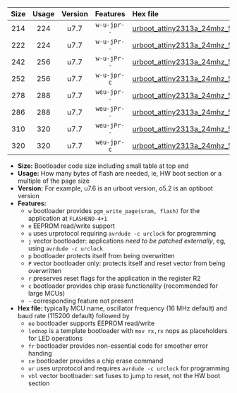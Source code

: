 |Size|Usage|Version|Features|Hex file|
|:-:|:-:|:-:|:-:|:--|
|214|224|u7.7|`w-u-jpr--`|[urboot_attiny2313a_24mhz_500000bps_lednop_ur_vbl.hex](https://raw.githubusercontent.com/stefanrueger/urboot.hex/main/mcus/attiny2313a/fcpu_24mhz/500000_bps/urboot_attiny2313a_24mhz_500000bps_lednop_ur_vbl.hex)|
|222|224|u7.7|`w-u-jPr--`|[urboot_attiny2313a_24mhz_500000bps_ur_vbl.hex](https://raw.githubusercontent.com/stefanrueger/urboot.hex/main/mcus/attiny2313a/fcpu_24mhz/500000_bps/urboot_attiny2313a_24mhz_500000bps_ur_vbl.hex)|
|242|256|u7.7|`w-u-jPr--`|[urboot_attiny2313a_24mhz_500000bps_lednop_fr_ur_vbl.hex](https://raw.githubusercontent.com/stefanrueger/urboot.hex/main/mcus/attiny2313a/fcpu_24mhz/500000_bps/urboot_attiny2313a_24mhz_500000bps_lednop_fr_ur_vbl.hex)|
|252|256|u7.7|`w-u-jpr-c`|[urboot_attiny2313a_24mhz_500000bps_lednop_fr_ce_ur_vbl.hex](https://raw.githubusercontent.com/stefanrueger/urboot.hex/main/mcus/attiny2313a/fcpu_24mhz/500000_bps/urboot_attiny2313a_24mhz_500000bps_lednop_fr_ce_ur_vbl.hex)|
|278|288|u7.7|`weu-jpr--`|[urboot_attiny2313a_24mhz_500000bps_ee_lednop_ur_vbl.hex](https://raw.githubusercontent.com/stefanrueger/urboot.hex/main/mcus/attiny2313a/fcpu_24mhz/500000_bps/urboot_attiny2313a_24mhz_500000bps_ee_lednop_ur_vbl.hex)|
|286|288|u7.7|`weu-jPr--`|[urboot_attiny2313a_24mhz_500000bps_ee_ur_vbl.hex](https://raw.githubusercontent.com/stefanrueger/urboot.hex/main/mcus/attiny2313a/fcpu_24mhz/500000_bps/urboot_attiny2313a_24mhz_500000bps_ee_ur_vbl.hex)|
|310|320|u7.7|`weu-jPr--`|[urboot_attiny2313a_24mhz_500000bps_ee_lednop_fr_ur_vbl.hex](https://raw.githubusercontent.com/stefanrueger/urboot.hex/main/mcus/attiny2313a/fcpu_24mhz/500000_bps/urboot_attiny2313a_24mhz_500000bps_ee_lednop_fr_ur_vbl.hex)|
|320|320|u7.7|`weu-jpr-c`|[urboot_attiny2313a_24mhz_500000bps_ee_lednop_fr_ce_ur_vbl.hex](https://raw.githubusercontent.com/stefanrueger/urboot.hex/main/mcus/attiny2313a/fcpu_24mhz/500000_bps/urboot_attiny2313a_24mhz_500000bps_ee_lednop_fr_ce_ur_vbl.hex)|

- **Size:** Bootloader code size including small table at top end
- **Usage:** How many bytes of flash are needed, ie, HW boot section or a multiple of the page size
- **Version:** For example, u7.6 is an urboot version, o5.2 is an optiboot version
- **Features:**
  + `w` bootloader provides `pgm_write_page(sram, flash)` for the application at `FLASHEND-4+1`
  + `e` EEPROM read/write support
  + `u` uses urprotocol requiring `avrdude -c urclock` for programming
  + `j` vector bootloader: applications *need to be patched externally*, eg, using `avrdude -c urclock`
  + `p` bootloader protects itself from being overwritten
  + `P` vector bootloader only: protects itself and reset vector from being overwritten
  + `r` preserves reset flags for the application in the register R2
  + `c` bootloader provides chip erase functionality (recommended for large MCUs)
  + `-` corresponding feature not present
- **Hex file:** typically MCU name, oscillator frequency (16 MHz default) and baud rate (115200 default) followed by
  + `ee` bootloader supports EEPROM read/write
  + `lednop` is a template bootloader with `mov rx,rx` nops as placeholders for LED operations
  + `fr` bootloader provides non-essential code for smoother error handing
  + `ce` bootloader provides a chip erase command
  + `ur` uses urprotocol and requires `avrdude -c urclock` for programming
  + `vbl` vector bootloader: set fuses to jump to reset, not the HW boot section
